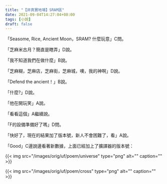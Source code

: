 ```yaml
---
title: "【非真實地場】SRAM區"
date: 2021-09-04T14:27:04+08:00
tags: [小說]
draft: false
---
```


「Seasome, Rice, Ancient Moon，SRAM? 什麼玩意」C問。

「芝麻米古月？簡直是瞎弄」D說。

「我不知道我們在做什麼」B說。

「芝麻糊，芝麻店，芝麻街，芝麻城，噢，我的神啊」D說。

「Defend the ancient！」B說。

「什麼?」D說。

「他在開玩笑」A說。

「看看這個」A繼續說。

「F的設備準備好了嗎」D問。

「快好了，現在的結果加了版本號，新人不會困難了，看」A說。

「Good」C邊說邊看著新數據，上面已經加上了擴譯器的版本號：

{{< img src="/images/orig/uf/poem/universe" type="png" alt="" caption="" >}}

{{< img src="/images/orig/uf/poem/cross" type="png" alt="" caption="" >}}
